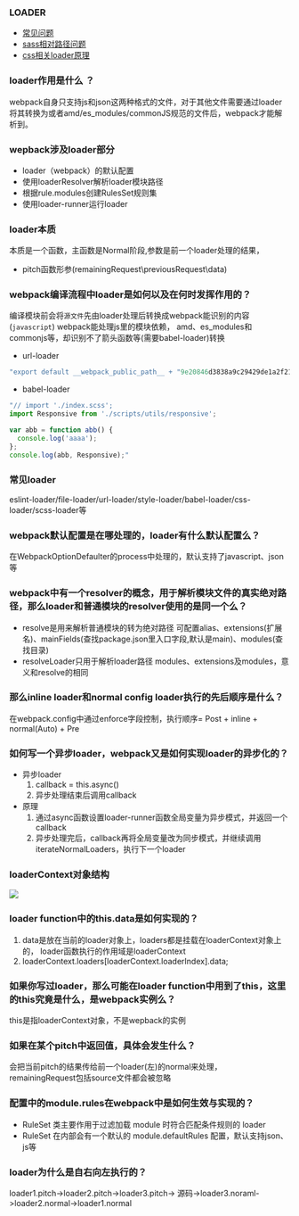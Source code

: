 ### LOADER
* [常见问题](https://github.com/alienzhou/blog/issues/21)
* [sass相对路径问题](https://luckyxutao.github.io/2020/04/18/webpack-sass-import/)
* [css相关loader原理](https://luckyxutao.github.io/2020/05/24/webpack-style-css-sass/)

### loader作用是什么 ？
webpack自身只支持js和json这两种格式的文件，对于其他文件需要通过loader将其转换为或者amd/es_modules/commonJS规范的文件后，webpack才能解析到。

### wepback涉及loader部分
* loader（webpack）的默认配置
* 使用loaderResolver解析loader模块路径
* 根据rule.modules创建RulesSet规则集
* 使用loader-runner运行loader

### loader本质
本质是一个函数，主函数是Normal阶段,参数是前一个loader处理的结果，
* pitch函数形参(remainingRequest\previousRequest\data)


### webpack编译流程中loader是如何以及在何时发挥作用的？
编译模块前会将`源文件`先由loader处理后转换成webpack能识别的内容(`javascript`)
webpack能处理js里的模块依赖， amd、es_modules和commonjs等，却识别不了箭头函数等(需要babel-loader)转换
* url-loader
```js
"export default __webpack_public_path__ + "9e20846d3838a9c29429de1a2f2175fc.png";"
```
* babel-loader
```js
"// import './index.scss';
import Responsive from './scripts/utils/responsive';

var abb = function abb() {
  console.log('aaaa');
};
console.log(abb, Responsive);"
```

### 常见loader
eslint-loader/file-loader/url-loader/style-loader/babel-loader/css-loader/scss-loader等

### webpack默认配置是在哪处理的，loader有什么默认配置么？
在WebpackOptionDefaulter的process中处理的，默认支持了javascript、json等

### webpack中有一个resolver的概念，用于解析模块文件的真实绝对路径，那么loader和普通模块的resolver使用的是同一个么？
* resolve是用来解析普通模块的转为绝对路径
可配置alias、extensions(扩展名)、mainFields(查找package.json里入口字段,默认是main)、modules(查找目录)
* resolveLoader只用于解析loader路径
modules、extensions及modules，意义和resolve的相同

### 那么inline loader和normal config loader执行的先后顺序是什么？
在webpack.config中通过enforce字段控制，执行顺序= Post + inline + normal(Auto) + Pre

### 如何写一个异步loader，webpack又是如何实现loader的异步化的？
* 异步loader
  1. callback = this.async()
  2. 异步处理结束后调用callback
* 原理
  1. 通过async函数设置loader-runner函数全局变量为异步模式，并返回一个callback
  2. 异步处理完后，callback再将全局变量改为同步模式，并继续调用iterateNormalLoaders，执行下一个loader

### loaderContext对象结构
![](https://s1.ax1x.com/2020/06/01/t8V1aQ.png)
### loader function中的this.data是如何实现的？
1. data是放在当前的loader对象上，loaders都是挂载在loaderContext对象上的， loader函数执行的作用域是loaderContext
2. loaderContext.loaders[loaderContext.loaderIndex].data;

### 如果你写过loader，那么可能在loader function中用到了this，这里的this究竟是什么，是webpack实例么？
this是指loaderContext对象，不是wepback的实例

### 如果在某个pitch中返回值，具体会发生什么？
会把当前pitch的结果传给前一个loader(左)的normal来处理， remainingRequest包括source文件都会被忽略

### 配置中的module.rules在webpack中是如何生效与实现的？
* RuleSet 类主要作用于过滤加载 module 时符合匹配条件规则的 loader
* RuleSet 在内部会有一个默认的 module.defaultRules 配置，默认支持json、js等

### loader为什么是自右向左执行的？
loader1.pitch->loader2.pitch->loader3.pitch->
源码->loader3.noraml->loader2.normal->loader1.normal


